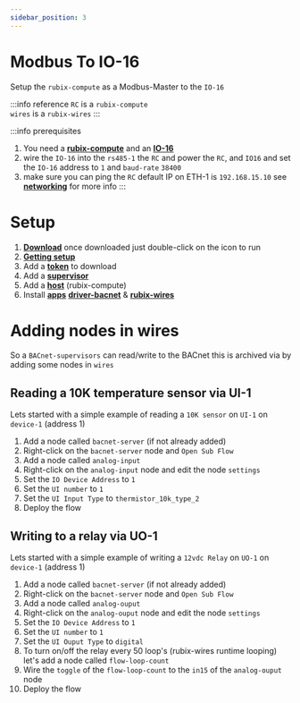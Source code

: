 ```yaml
---
sidebar_position: 3
---
```


# Modbus To IO-16
Setup the `rubix-compute` as a Modbus-Master to the `IO-16`

:::info reference
`RC` is a `rubix-compute` <br/>
`wires` is a `rubix-wires`
:::

:::info prerequisites
1. You need a **[rubix-compute](../hardware/controllers/supervisors/rubix-compute/overview.md)** and an **[IO-16](../hardware/controllers/io-controllers/IO-16/overview.md)**
2. wire the `IO-16` into the `rs485-1` the `RC`  and power the `RC`, and `IO16` and set the `IO-16` address to `1` and `baud-rate` `38400`
3. make sure you can ping the `RC` default IP on ETH-1 is `192.168.15.10` see **[networking](../hardware/controllers/supervisors/rubix-compute/networks.md)** for more info
:::


# Setup

1. **[Download](../rubix-ce/setup/download.md)** once downloaded just double-click on the icon to run 
2. **[Getting setup](../rubix-ce/setup/getting-started.md)** 
3. Add a **[token](../rubix-ce/setup/getting-started.md#add-token)** to download 
4. Add a **[supervisor](../rubix-ce/setup/supervisor.md)**  
5. Add a **[host](../rubix-ce/setup/host.md)** (rubix-compute)
6. Install **[apps](../rubix-ce/setup/apps.md)** **[driver-bacnet](../rubix-ce/drivers/bacnet/bacnet-server/bacnet-server.md)** & **[rubix-wires](../rubix-ce/wires/overview.md)**



# Adding nodes in wires
So a `BACnet-supervisors` can read/write to the BACnet this is archived via by adding some nodes in `wires`

## Reading a 10K temperature sensor via UI-1
Lets started with a simple example of reading a `10K sensor` on `UI-1` on `device-1` (address 1)
1. Add a node called `bacnet-server` (if not already added)
2. Right-click on the `bacnet-server` node and `Open Sub Flow`
3. Add a node called `analog-input`
4. Right-click on the `analog-input` node and edit the node `settings`
5. Set the `IO Device Address` to `1`
6. Set the `UI number` to `1`
7. Set the `UI Input Type` to `thermistor_10k_type_2`
8. Deploy the flow

## Writing to a relay via UO-1
Lets started with a simple example of writing a `12vdc Relay` on `UO-1` on `device-1` (address 1)
1. Add a node called `bacnet-server` (if not already added)
2. Right-click on the `bacnet-server` node and `Open Sub Flow`
3. Add a node called `analog-ouput`
4. Right-click on the `analog-ouput` node and edit the node `settings`
5. Set the `IO Device Address` to `1`
6. Set the `UI number` to `1`
7. Set the `UI Ouput Type` to `digital`
8. To turn on/off the relay every 50 loop's (rubix-wires runtime looping) let's add a node called `flow-loop-count` 
9. Wire the `toggle` of the `flow-loop-count` to the `in15` of the `analog-ouput` node
10. Deploy the flow